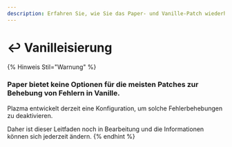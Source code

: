```yaml
---
description: Erfahren Sie, wie Sie das Paper- und Vanille-Patch wiederherstellen können.
---
```


# ↩️ Vanilleisierung

{% Hinweis Stil="Warnung" %}

### Paper bietet keine Optionen für die meisten Patches zur Behebung von Fehlern in Vanille.

Plazma entwickelt derzeit eine Konfiguration, um solche Fehlerbehebungen zu deaktivieren.

Daher ist dieser Leitfaden noch in Bearbeitung und die Informationen können sich jederzeit ändern.
{% endhint %}
